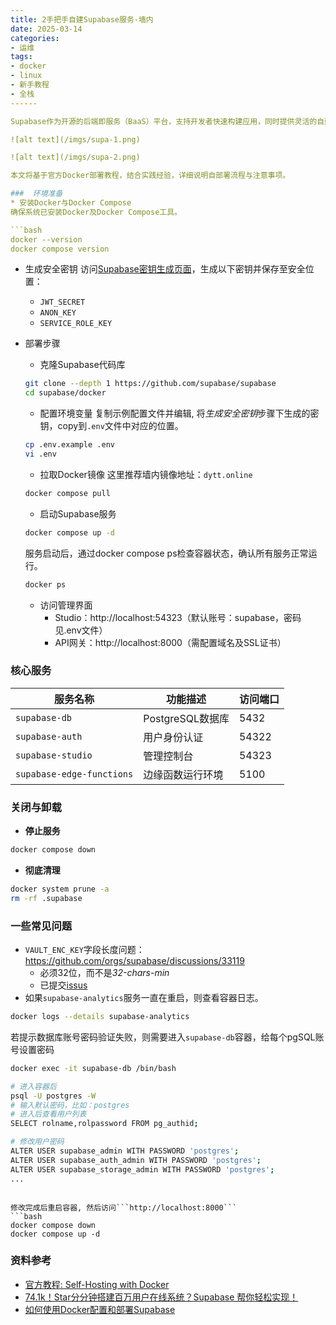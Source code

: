 ```yaml
---
title: 2手把手自建Supabase服务-墙内
date: 2025-03-14
categories: 
- 运维
tags:
- docker
- linux
- 新手教程
- 全栈
------

Supabase作为开源的后端即服务（BaaS）平台，支持开发者快速构建应用，同时提供灵活的自建部署选项。

![alt text](/imgs/supa-1.png)

![alt text](/imgs/supa-2.png)

本文将基于官方Docker部署教程，结合实践经验，详细说明自部署流程与注意事项。

###  环境准备
* 安装Docker与Docker Compose
确保系统已安装Docker及Docker Compose工具。

```bash
docker --version
docker compose version
```

* 生成安全密钥
访问[Supabase密钥生成页面](https://supabase.com/docs/guides/self-hosting/docker#securing-your-services)，生成以下密钥并保存至安全位置：
  * `JWT_SECRET`
  * `ANON_KEY`
  * `SERVICE_ROLE_KEY`

* 部署步骤
  * 克隆Supabase代码库
  ```bash
  git clone --depth 1 https://github.com/supabase/supabase
  cd supabase/docker
  ```
  * 配置环境变量
  复制示例配置文件并编辑, 将*生成安全密钥*步骤下生成的密钥，copy到```.env```文件中对应的位置。
  ```bash
  cp .env.example .env
  vi .env
  ```
  * 拉取Docker镜像
  这里推荐墙内镜像地址：```dytt.online```
  ```bash
  docker compose pull
  ```
  * ​启动Supabase服务
  ```bash
  docker compose up -d
  ```
  服务启动后，通过docker compose ps检查容器状态，确认所有服务正常运行。
  ```bash
  docker ps
  ```
  * ​访问管理界面
    * ​Studio：http://localhost:54323（默认账号：supabase，密码见.env文件）
    * ​API网关：http://localhost:8000（需配置域名及SSL证书）

### 核心服务
| 服务名称       | 功能描述                          | 访问端口  |
|----------------|-----------------------------------|-----------|
| `supabase-db`  | PostgreSQL数据库                  | 5432      |
| `supabase-auth`| 用户身份认证                      | 54322     |
| `supabase-studio`| 管理控制台                        | 54323     |
| `supabase-edge-functions`| 边缘函数运行环境    | 5100      |

### 关闭与卸载
  * **停止服务**  
   ```bash
   docker compose down
   ```

  * **彻底清理**  
   ```bash
   docker system prune -a
   rm -rf .supabase
   ```

### 一些常见问题
* ```VAULT_ENC_KEY```字段长度问题：https://github.com/orgs/supabase/discussions/33119
  * 必须32位，而不是*32-chars-min*
  * 已提交[issus](https://github.com/supabase/supabase/pull/34171)
* 如果```supabase-analytics```服务一直在重启，则查看容器日志。
```bash
docker logs --details supabase-analytics
```
若提示数据库账号密码验证失败，则需要进入```supabase-db```容器，给每个pgSQL账号设置密码
```bash
docker exec -it supabase-db /bin/bash

# 进入容器后
psql -U postgres -W
# 输入默认密码，比如：postgres
# 进入后查看用户列表
SELECT rolname,rolpassword FROM pg_authid;

# 修改用户密码
ALTER USER supabase_admin WITH PASSWORD 'postgres';
ALTER USER supabase_auth_admin WITH PASSWORD 'postgres';
ALTER USER supabase_storage_admin WITH PASSWORD 'postgres';
...
```


```

修改完成后重启容器, 然后访问```http://localhost:8000```
```bash
docker compose down
docker compose up -d

```

### 资料参考
* [官方教程: Self-Hosting with Docker](https://supabase.com/docs/guides/self-hosting/docker)
* [74.1k！Star分分钟搭建百万用户在线系统？Supabase 帮你轻松实现！](https://mp.weixin.qq.com/s?__biz=MzA5NzQ4ODk0Mw==&mid=2652792964&idx=1&sn=d77201f78aaa3ae37542ea58070be3a7&chksm=8acb570a22284b6247f04c9a4325b2595ad0f2703cad7adff0bf4e9bef8da907a14d8a737097#rd)
* [如何使用Docker配置和部署Supabase](https://mp.weixin.qq.com/s?__biz=MzkxNzI1Nzg1Mw==&mid=2247485423&idx=1&sn=cd58354508c616f45466d48b86b09905&chksm=c026efa73e1477dc4ebc78a89f462b3c61f6edb899cbf9d06b751eb42e1ea93d4c92fb23a0aa#rd)